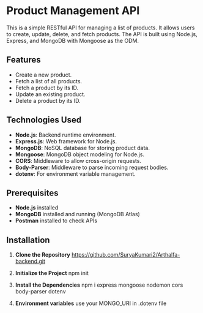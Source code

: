 # Product Management API

This is a simple RESTful API for managing a list of products. It allows users to create, update, delete, and fetch products. The API is built using Node.js, Express, and MongoDB with Mongoose as the ODM.

## Features
- Create a new product.
- Fetch a list of all products.
- Fetch a product by its ID.
- Update an existing product.
- Delete a product by its ID.

## Technologies Used
- **Node.js**: Backend runtime environment.
- **Express.js**: Web framework for Node.js.
- **MongoDB**: NoSQL database for storing product data.
- **Mongoose**: MongoDB object modeling for Node.js.
- **CORS**: Middleware to allow cross-origin requests.
- **Body-Parser**: Middleware to parse incoming request bodies.
- **dotenv**: For environment variable management.

## Prerequisites
- **Node.js** installed 
- **MongoDB** installed and running (MongoDB Atlas)
- **Postman** installed to check APIs

## Installation
1. **Clone the Repository**
   https://github.com/SuryaKumari2/Arthalfa-backend.git
2. **Initialize the Project**
   npm init
3. **Install the Dependencies**
   npm i express mongoose nodemon cors body-parser dotenv

4. **Environment variables**
   use your MONGO_URI in .dotenv file
